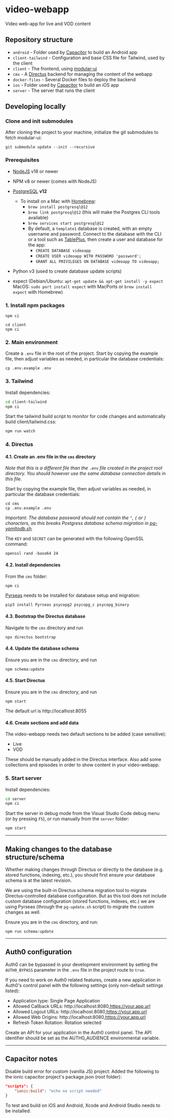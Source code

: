 # video-webapp
Video web-app for live and VOD content

## Repository structure
- `android` - Folder used by [Capacitor](https://capacitorjs.com/) to build an Android app
- `client-tailwind` - Configuration and base CSS file for Tailwind, used by the client
- `client` - The frontend, using [modular-ui](https://github.com/bccsa/modular-ui)
- `cms` - A [Directus](https://directus.io) backend for managing the content of the webapp
- `docker-files` - Several Docker files to deploy the backend
- `ios` - Folder used by [Capacitor](https://capacitorjs.com/) to build an iOS app
- `server` - The server that runs the client

## Developing locally
### Clone and init submodules
After cloning the project to your machine, initialize the git submodules to fetch modular-ui:
```shell
git submodule update --init --recursive
```

### Prerequisites
* [NodeJS](https://nodejs.org/en) v18 or newer
* NPM v8 or newer (comes with NodeJS)
* [PostgreSQL](https://www.postgresql.org/) **v12**

  - To install on a Mac with [Homebrew](https://brew.sh/):
    - `brew install postgresql@12`
    - `brew link postgresql@12` (this will make the Postgres CLI tools available)
    - `brew services start postgresql@12`
    - By default, a `template1` database is created, with an empty username and password. Connect to the database with the CLI or a tool such as [TablePlus](https://tableplus.com/), then create a user and database for the app:
      - `CREATE DATABASE videoapp`
      - `CREATE USER videoapp WITH PASSWORD 'password';`
      - `GRANT ALL PRIVILEGES ON DATABASE videoapp TO videoapp;`

* Python v3 (used to create database update scripts)
* expect (Debian/Ubuntu: `apt-get update && apt-get install -y expect` MacOS: `sudo port install expect` with MacPorts or `brew install expect` with Homebrew)

### 1. Install npm packages
```shell
npm ci

cd client
npm ci
```

### 2. Main environment
Create a `.env` file in the root of the project. Start by copying the example file, then adjust variables as needed, in particular the database credentials:
```shell
cp .env.example .env
```


### 3. Tailwind
Install dependencies:
```sh
cd client-tailwind
npm ci
```

Start the tailwind build script to monitor for code changes and automatically build client/tailwind.css:

```sh
npm run watch
```

### 4. Directus
#### 4.1. Create an .env file in the `cms` directory
*Note that this is a different file than the ```.env``` file created in the project root directory. You should however use the same database connection details in this file.*

Start by copying the example file, then adjust variables as needed, in particular the database credentials:
```shell
cd cms
cp .env.example .env
```

*Important: The database password should not contain the `"`, `{` or `}` characters, as this breaks Postgress database schema migration in [pg-yamltodb.sh](./cms/scripts/pg-yamltodb.sh).*

The ```KEY``` and ```SECRET``` can be generated with the following OpenSSL command:
```shell
openssl rand -base64 24
```

#### 4.2. Install dependencies
From the `cms` folder:

```sh
npm ci
```

[Pyrseas](https://pyrseas.readthedocs.io/en/latest/install.html) needs to be installed for database setup and migration:

```shell
pip3 install Pyrseas psycopg2 psycopg_c psycopg_binary
```

#### 4.3. Bootstrap the Directus database
Navigate to the `cms` directory and run
```shell
npx directus bootstrap
```

#### 4.4. Update the database schema
Ensure you are in the `cms` directory, and run
```shell
npm schema:update
```

#### 4.5. Start Directus
Ensure you are in the `cms` directory, and run
```shell
npm start
```

The default url is http://localhost:8055

#### 4.6. Create sections and add data
The video-webapp needs two default sections to be added (case sensitive):
* Live
* VOD

These should be manually added in the Directus interface. Also add some collections and episodes in order to show content in your video-webapp.

### 5. Start server
Install dependencies:
```sh
cd server
npm ci
```

Start the server in debug mode from the Visual Studio Code debug menu (or by pressing `F5`), or run manually from the `server` folder:
```sh
npm start
```

--- 

## Making changes to the database structure/schema
Whether making changes through Directus or directly to the database (e.g. stored functions, indexing, etc.), you should first ensure your database schema is at the latest revision.

We are using the built-in Directus schema migration tool to migrate Directus-controlled database configuration. But as this tool does not include custom database configuration (stored functions, indexes, etc.) we are using Pyrseas (through the `pg-update.sh` script) to migrate the custom changes as well.

Ensure you are in the `cms` directory, and run:
```shell
npm run schema:update
```

---

## Auth0 configuration
Auth0 can be bypassed in your development environment by setting the `AUTH0_BYPASS` parameter in the `.env` file in the project route to `true`.

If you need to work on Auth0 related features, create a new application in Auth0's control panel with the following settings (only non-default settings listed):
* Application type: Single Page Application
* Allowed Callback URLs: http://localhost:8080,https://your.app.url
* Allowed Logout URLs: http://localhost:8080,https://your.app.url
* Allowed Web Origins: http://localhost:8080,https://your.app.url
* Refresh Token Rotation: Rotation selected

Create an API for your application in the Auth0 control panel. The API identifier should be set as the AUTH0_AUDIENCE environmental variable.

---

## Capacitor notes
Disable build error for custom (vanilla JS) project: Added the following to the ionic capacitor project's package.json (root folder):
```json
"scripts": {
    "ionic:build": "echo no script needed"
}
```

To test and build on iOS and Android, Xcode and Android Studio needs to be installed.
